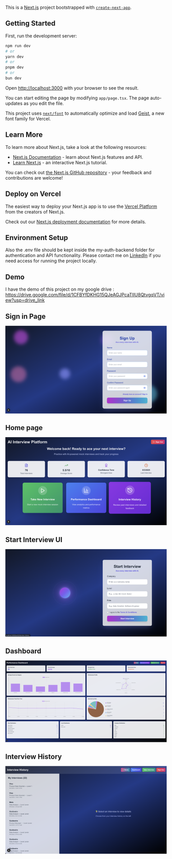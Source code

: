 This is a [Next.js](https://nextjs.org) project bootstrapped with [`create-next-app`](https://nextjs.org/docs/app/api-reference/cli/create-next-app).

## Getting Started

First, run the development server:

```bash
npm run dev
# or
yarn dev
# or
pnpm dev
# or
bun dev
```

Open [http://localhost:3000](http://localhost:3000) with your browser to see the result.

You can start editing the page by modifying `app/page.tsx`. The page auto-updates as you edit the file.

This project uses [`next/font`](https://nextjs.org/docs/app/building-your-application/optimizing/fonts) to automatically optimize and load [Geist](https://vercel.com/font), a new font family for Vercel.

## Learn More

To learn more about Next.js, take a look at the following resources:

- [Next.js Documentation](https://nextjs.org/docs) - learn about Next.js features and API.
- [Learn Next.js](https://nextjs.org/learn) - an interactive Next.js tutorial.

You can check out [the Next.js GitHub repository](https://github.com/vercel/next.js) - your feedback and contributions are welcome!

## Deploy on Vercel

The easiest way to deploy your Next.js app is to use the [Vercel Platform](https://vercel.com/new?utm_medium=default-template&filter=next.js&utm_source=create-next-app&utm_campaign=create-next-app-readme) from the creators of Next.js.

Check out our [Next.js deployment documentation](https://nextjs.org/docs/app/building-your-application/deploying) for more details.

## Environment Setup
Also the .env file should be kept inside the my-auth-backend folder for authentication and API functionality. Please contact me on [LinkedIn](https://www.linkedin.com/in/mohini-kathrotiya/) if you need access for running the project locally.

## Demo
I have the demo of this project on my google drive : https://drive.google.com/file/d/1CFBYfDKHG15QJeAGJPcaTIIU8QtvgqVT/view?usp=drive_link

## Sign in Page
![App Screenshot](assets/MoSignup.png)

## Home page
![App Screenshot](assets/AppUI.png)

## Start Interview UI
![App Screenshot](assets/StartInterview.png)

## Dashboard
![App Screenshot](assets/Dashboard.png)

## Interview History
![App Screenshot](assets/InterviewHistory.png)
